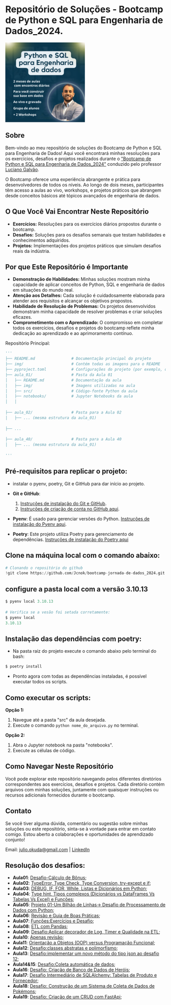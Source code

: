 # Repositório de Soluções - Bootcamp de Python e SQL para Engenharia de Dados_2024.



<img src="img\newphoto.png" align='center' alt="drawing" width="250" heigth="250"/>

## Sobre

Bem-vindo ao meu repositório de soluções do Bootcamp de Python e SQL para Engenharia de Dados! Aqui você encontrará minhas resoluções para os exercícios, desafios e projetos realizados durante o ["Bootcamp de Python e SQL para Engenharia de Dados_2024"](https://www.jornadadedados2024.com.br/) conduzido pelo professor [Luciano Galvão](https://www.linkedin.com/in/lucianovasconcelosf/).


O Bootcamp oferece uma experiência abrangente e prática para desenvolvedores de todos os níveis. Ao longo de dois meses, participantes têm acesso a aulas ao vivo, workshops, e projetos práticos que abrangem desde conceitos básicos até tópicos avançados de engenharia de dados.

## O Que Você Vai Encontrar Neste Repositório

- **Exercícios:** Resoluções para os exercícios diários propostos durante o bootcamp.
- **Desafios:** Soluções para os desafios semanais que testam habilidades e conhecimentos adquiridos.
- **Projetos:** Implementações dos projetos práticos que simulam desafios reais da indústria.

## Por que Este Repositório é Importante

- **Demonstração de Habilidades:** Minhas soluções mostram minha capacidade de aplicar conceitos de Python, SQL e engenharia de dados em situações do mundo real.
- **Atenção aos Detalhes:** Cada solução é cuidadosamente elaborada para atender aos requisitos e alcançar os objetivos propostos.
- **Habilidade de Resolução de Problemas:** Os projetos desenvolvidos demonstram minha capacidade de resolver problemas e criar soluções eficazes.
- **Comprometimento com o Aprendizado:** O compromisso em completar todos os exercícios, desafios e projetos do bootcamp reflete minha dedicação ao aprendizado e ao aprimoramento contínuo.

Repositório Principal:
```python
'''
├── README.md                # Documentação principal do projeto
├── img/                     # Contém todas as imagens para o README
├── pyproject.toml           # Configurações do projeto (por exemplo, dependências)
├── aula_01/                 # Pasta da Aula 01
│   ├── README.md            # Documentação da aula
│   ├── img/                 # Imagens utilizadas na aula
│   ├── src/                 # Código-fonte Python da aula
│   ├── notebooks/           # Jupyter Notebooks da aula
│   │  

├── aula_02/                 # Pasta para a Aula 02
│   ├── ... (mesma estrutura da aula_01)

├── ...

├── aula_40/                 # Pasta para a Aula 40
│   ├── ... (mesma estrutura da aula_01)

'''
```
## Pré-requisitos para replicar o projeto:
* instalar o pyenv, poetry, Git e GitHub para dar início ao projeto.
* **Git e GitHub**:
    1. [Instruções de instalação do Git e GitHub](https://github.com/git-guides/install-git).
    2. [Instruções de criação de conta no GitHub aqui](https://docs.github.com/pt/get-started/onboarding/getting-started-with-your-github-account).

* **Pyenv**: É usado para gerenciar versões do Python. [Instruções de instalação do Pyenv aqui](https://github.com/pyenv/pyenv#installation).

* **Poetry**: Este projeto utiliza Poetry para gerenciamento de dependências. [Instruções de instalação do Poetry aqui](https://python-poetry.org/docs/#installation)

## Clone na máquina local com o comando abaixo:
```python
# Clonando o repositório do github
!git clone https://github.com/Jcnok/bootcamp-jornada-de-dados_2024.git
```
## configure a pasta local com a versão 3.10.13
```python
$ pyenv local 3.10.13

# Verifica se a vesão foi setada corretamente:
$ pyenv local
3.10.13
```
## Instalação das dependências com poetry:
* Na pasta raiz do projeto execute o comando abaixo pelo terminal do bash:
```python
$ poetry install
```
* Pronto agora com todas as dependências instaladas, é possível executar todos os scripts.

## Como executar os scripts:
**Opção 1:**
1. Navegue até a pasta "src" da aula desejada.
2. Execute o comando `python nome_do_arquivo.py` no terminal.

**Opção 2:**
1. Abra o Jupyter notebook na pasta "notebooks".
2. Execute as células de código.

## Como Navegar Neste Repositório

Você pode explorar este repositório navegando pelos diferentes diretórios correspondentes aos exercícios, desafios e projetos. Cada diretório contém arquivos com minhas soluções, juntamente com quaisquer instruções ou recursos adicionais fornecidos durante o bootcamp.

## Contato

Se você tiver alguma dúvida, comentário ou sugestão sobre minhas soluções ou este repositório, sinta-se à vontade para entrar em contato comigo. Estou aberto a colaborações e oportunidades de aprendizado conjunto!

Email: julio.okuda@gmail.com |
[LinkedIn](https://www.linkedin.com/in/juliookuda/)


## Resolução dos desafios:

* **Aula01**: [Desafio-Cálculo de Bônus](https://github.com/Jcnok/bootcamp-jornada-de-dados_2024/tree/main/aula_01#c%C3%A1lculo-de-b%C3%B4nus-com-entrada-do-usu%C3%A1rio);
* **Aula02**: [TypeError, Type Check, Type Conversion, try-except e if](https://github.com/Jcnok/bootcamp-jornada-de-dados_2024/tree/main/aula_02#aula-02-typeerror-type-check-type-conversion-try-except-e-if);
* **Aula03**: [DEBUG, IF, FOR, While, Listas e Dicionários em Python](https://github.com/Jcnok/bootcamp-jornada-de-dados_2024/tree/main/aula_03#aula-03-debug-if-for-while-listas-e-dicion%C3%A1rios-em-python);
* **Aula04**: [Type hint, Tipos complexos (Dicionários vs DataFrames Vs Tabelas Vs Excel) e Funções](https://github.com/Jcnok/bootcamp-jornada-de-dados_2024/tree/main/aula_04#aula-04--type-hint-tipos-complexos-dicion%C3%A1rios-vs-dataframes-vs-tabelas-vs-excel-e-fun%C3%A7%C3%B5es);
* **Aula05**: [Projeto 01-Um Bilhão de Linhas-> Desafio de Processamento de Dados com Python](https://github.com/Jcnok/bootcamp-jornada-de-dados_2024/tree/main/aula_05#projeto-01---um-bilh%C3%A3o-de-linhas-desafio-de-processamento-de-dados-com-python);
* **Aula06**: [Revisão e Guia de Boas Práticas](https://github.com/Jcnok/bootcamp-jornada-de-dados_2024/tree/main/aula_06#aula-06---revis%C3%A3o-e-guia-de-boas-pr%C3%A1ticas);
* **Aula07**: [Funções:Exercícios e Desafio](https://github.com/Jcnok/bootcamp-jornada-de-dados_2024/tree/main/aula_07#fun%C3%A7%C3%B5es);
* **Aula08**: [ETL com Pandas](https://github.com/Jcnok/bootcamp-jornada-de-dados_2024/tree/main/aula_08#fun%C3%A7%C3%B5es-em-python---etl-com-pandas-json-e-parquet);
* **Aula09**: [Desafio:Aplicar decorador de Log, Timer e Qualidade na ETL](https://github.com/Jcnok/bootcamp-jornada-de-dados_2024/tree/main/aula_08#desafio);
* **Aula10**: [Apenas revisão]();
* **Aula11**: [Orientação a Objetos (OOP) versus Programação Funcional](https://github.com/Jcnok/bootcamp-jornada-de-dados_2024/tree/main/aula_11#orienta%C3%A7%C3%A3o-a-objetos-oop-versus-programa%C3%A7%C3%A3o-funcional);
* **Aula12**: [Desafio:classes abstratas e polimorfismo](https://github.com/Jcnok/bootcamp-jornada-de-dados_2024/tree/main/aula_12#aula-12---classes-abstratas-e-polimorfismo);
* **Aula13**: [Desafio:implementar um novo método do tipo json ao desafio 12](https://github.com/Jcnok/bootcamp-jornada-de-dados_2024/tree/main/aula_13#desafio);
* **Aula14&15**: [Desafio:Coleta automática de dados](https://github.com/Jcnok/bootcamp-jornada-de-dados_2024/tree/main/aula_14_15#desafio-de-engenharia-de-dados---coleta-autom%C3%A1tica-de-dados);
* **Aula16**: [Desafio: Criação de Banco de Dados de Heróis](https://github.com/Jcnok/bootcamp-jornada-de-dados_2024/tree/main/aula_16#desafio-cria%C3%A7%C3%A3o-de-banco-de-dados-de-her%C3%B3is);
* **Aula17**: [Desafio Intermediário de SQLAlchemy: Tabelas de Produto e Fornecedor](https://github.com/Jcnok/bootcamp-jornada-de-dados_2024/tree/main/aula_17#desafio-intermedi%C3%A1rio-de-sqlalchemy-tabelas-de-produto-e-fornecedor);
* **Aula18**: [Desafio: Construção de um Sistema de Coleta de Dados de Pokémons](https://github.com/Jcnok/bootcamp-jornada-de-dados_2024/tree/main/aula_18#desafio-constru%C3%A7%C3%A3o-de-um-sistema-de-coleta-de-dados-de-pok%C3%A9mons);
* **Aula19**: [Desafio: Criação de um CRUD com FastApi](https://github.com/Jcnok/bootcamp-jornada-de-dados_2024/tree/main/aula_19#desafio---criando-um-crud-com-fastapi);
